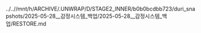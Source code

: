 ../..//mnt/h/ARCHIVE/.UNWRAP/D/STAGE2_INNER/b0b0bcdbb723/duri_snapshots/2025-05-28__감정시스템_백업/2025-05-28__감정시스템_백업/RESTORE.md